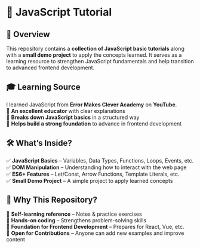 # 📜 JavaScript Tutorial  

## 📌 Overview  
This repository contains a **collection of JavaScript basic tutorials** along with a **small demo project** to apply the concepts learned. It serves as a learning resource to strengthen JavaScript fundamentals and help transition to advanced frontend development.  

## 🎓 Learning Source  
I learned JavaScript from **Error Makes Clever Academy** on **YouTube**.  
🔹 **An excellent educator** with clear explanations  
🔹 **Breaks down JavaScript basics** in a structured way  
🔹 **Helps build a strong foundation** to advance in frontend development  

## 🛠 What’s Inside?  
✅ **JavaScript Basics** – Variables, Data Types, Functions, Loops, Events, etc.  
✅ **DOM Manipulation** – Understanding how to interact with the web page  
✅ **ES6+ Features** – Let/Const, Arrow Functions, Template Literals, etc.  
✅ **Small Demo Project** – A simple project to apply learned concepts  

## 🚀 Why This Repository?  
🔹 **Self-learning reference** – Notes & practice exercises  
🔹 **Hands-on coding** – Strengthens problem-solving skills  
🔹 **Foundation for Frontend Development** – Prepares for React, Vue, etc.  
🔹 **Open for Contributions** – Anyone can add new examples and improve content  
